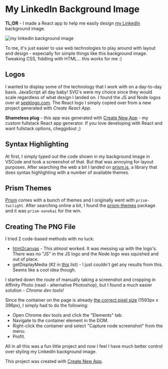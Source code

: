 # My LinkedIn Background Image

**TL;DR** - I made a React app to help me easily design [my LinkedIn](https://www.linkedin.com/in/cordovaaaron/) background image.

![my linkedin background image](https://user-images.githubusercontent.com/11034792/108267031-d6c0d100-7138-11eb-83bc-cda56bc74f71.png)

To me, it's just easier to use web technologies to play around with layout and design - especially for simple things like this background image. Tweaking CSS, fiddling with HTML... this works for me :)

## Logos

I wanted to display some of the technology that I work with on a day-to-day basis. JavaScript all day baby! SVG's were my choice since they would scale regardless of what design I landed on. I found the JS and Node logos over at [seeklogo.com](https://seeklogo.com/). The React logo I simply copied over from a new project generated with _Create React App_.

**Shameless plug** - _this_ app was generated with [Create New App](https://github.com/qodesmith/create-new-app) - my custom fullstack React app generator. If you love developing with React and want fullstack options, cheggidout ;)

## Syntax Highlighting

At first, I simply typed out the code shown in my background image in VSCode and took a screenshot of that. But that was annoying for layout purposes. After searching the web a bit I landed on [prism.js](https://prismjs.com/), a library that does syntax highlighting with a number of available themes.

## Prism Themes

[Prism](https://prismjs.com/) comes with a bunch of themes and I originally went with `prism-twilight`. After searching online a bit, I found the [prism-themes](https://github.com/PrismJS/prism-themes) package and it was `prism-xonokai` for the win.

## Creating The PNG File

I tried 2 code-based methods with no luck:

- [html2canvas](https://github.com/niklasvh/html2canvas) - This _almost_ worked. It was messing up with the logo's. There was no "JS" in the JS logo and the Node logo was squished and out of place.
- getDisplayMedia (#2 in [this](https://hackernoon.com/how-to-take-screenshots-in-the-browser-using-javascript-l92k3xq7) list) - I just couldn't get any results from this. Seems like a cool idea though.

I started down the route of manually taking a screenshot and cropping in Affinity Photo (read - alternative Photoshop), but I found a much easier solution - _Chrome dev tools!_

Since the container on the page is already [the correct pixel size](https://bit.ly/3pvg8td) (1593px x 396px), I simply had to do the following:

- Open Chrome dev tools and click the "Elements" tab.
- Navigate to the container element in the DOM.
- Right-click the container and select "Capture node screenshot" from the menu.
- Profit.

All in all this was a fun little project and now I feel I have much better control over styling my LinkedIn background image.

This project was created with [Create New App](https://github.com/qodesmith/create-new-app).

